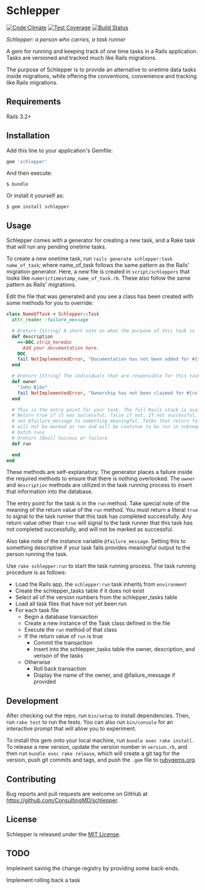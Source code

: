 # Schlepper
[![Code Climate](https://codeclimate.com/repos/57cf60bd8ffd8f13f100096b/badges/31af7643bb2adb58ccb7/gpa.svg)](https://codeclimate.com/repos/57cf60bd8ffd8f13f100096b/feed)
[![Test Coverage](https://codeclimate.com/repos/57cf60bd8ffd8f13f100096b/badges/31af7643bb2adb58ccb7/coverage.svg)](https://codeclimate.com/repos/57cf60bd8ffd8f13f100096b/coverage)
[![Build Status](https://travis-ci.org/ConsultingMD/schlepper.svg?branch=master)](https://travis-ci.org/ConsultingMD/schlepper)

_Schlepper: a person who carries, a task runner_

A gem for running and keeping track of one time tasks in a Rails application. Tasks
are versioned and tracked much like Rails migrations.

The purpose of Schlepper is to provide an alternative to onetime data tasks inside migrations, while
offering the conventions, convenience and tracking like Rails migrations.

## Requirements

Rails 3.2+

## Installation

Add this line to your application's Gemfile:

```ruby
gem 'schlepper'
```

And then execute:

    $ bundle

Or install it yourself as:

    $ gem install schlepper

## Usage

Schlepper comes with a generator for creating a new task, and a Rake task that will
run any pending onetime tasks.

To create a new onetime task, run `rails generate schlepper:task name_of_task`; where name\_of\_task
follows the same pattern as the Rails' migration generator. Here, a new file is created in `script/schleppers`
that looks like `numerictimestamp_name_of_task.rb`. These also follow the same pattern as Rails' migrations.

Edit the file that was generated and you see a class has been created with some methods for you to
override:

```ruby
class NameOfTask < Schlepper::Task
  attr_reader :failure_message

  # @return [String] A short note on what the purpose of this task is
  def description
    <<-DOC.strip_heredoc
      Add your documentation here.
    DOC
    fail NotImplementedError, "Documentation has not been added for #{self.class.name}"
  end

  # @return [String] The individuals that are responsible for this task
  def owner
    "John Bjön"
    fail NotImplementedError, "Ownership has not been claimed for #{self.class.name}"
  end

  # This is the entry point for your task. The full Rails stack is available.
  # Return true if it was successful, false if not. If not successful,
  # set @failure_message to something meaningful. Tasks that return false
  # will not be marked as run and will be continue to be run in subsequent
  # batch runs
  # @return [Bool] Success or failure
  def run

  end
end
```

These methods are self-explanatory. The generator places a failure inside the required methods to ensure that
there is nothing overlooked. The `owner` and `description` methods are utilized in the task running
process to insert that information into the database.

The entry point for the task is in the `run` method. Take special note of the meaning of the return value
of the `run` method. You must return a literal `true` to signal to the task runner that this task
has completed successfully. Any return value other than `true` will signal to the task runner
that this task has not completed successfully, and will not be marked as successful.

Also take note of the instance variable `@failure_message`. Setting this to something
descriptive if your task fails provides meaningful output to the person running the task.

Use `rake schlepper:run` to start the task running process. The task running procedure is as follows:

- Load the Rails app, the `schlepper:run` task inherits from `environment`
- Create the schlepper\_tasks table if it does not exist
- Select all of the version numbers from the schlepper\_tasks table
- Load all task files that have not yet been run
- For each task file
  - Begin a database transaction
  - Create a new instance of the Task class defined in the file
  - Execute the `run` method of that class
  - If the return value of `run` is true
    - Commit the transaction
    - Insert into the schlepper\_tasks table the owner, description, and
      verison of the tasks
  - Otherwise
    - Roll back transaction
    - Display the name of the owner, and @failure\_message if provided

## Development

After checking out the repo, run `bin/setup` to install dependencies. Then, run `rake test` to run the tests. You can also run `bin/console` for an interactive prompt that will allow you to experiment.

To install this gem onto your local machine, run `bundle exec rake install`. To release a new version, update the version number in `version.rb`, and then run `bundle exec rake release`, which will create a git tag for the version, push git commits and tags, and push the `.gem` file to [rubygems.org](https://rubygems.org).

## Contributing

Bug reports and pull requests are welcome on GitHub at https://github.com/ConsultingMD/schlepper.

## License

Schlepper is released under the [MIT License](https://opensource.org/licenses/MIT).

## TODO

Implement saving the change registry by providing some back-ends.

Implement rolling back a task
